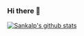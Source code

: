 ### Hi there 👋
[![Sankalp's github stats](https://github-readme-stats.vercel.app/api?username=sankalp0009&show_icons=true&theme=tokyonight)](https://github.com/anuraghazra/github-readme-stats)
<!--
**sankalp0009/sankalp0009** is a ✨ _special_ ✨ repository because its `README.md` (this file) appears on your GitHub profile.
Here are some ideas to get you started: 
- 🔭 I’m currently working on ...
- 🌱 I’m currently learning ...
- 👯 I’m looking to collaborate on ...
- 🤔 I’m looking for help with ...
- 💬 Ask me about ...
- 📫 How to reach me: ...
- 😄 Pronouns: ...
- ⚡ Fun fact: ...
-->
